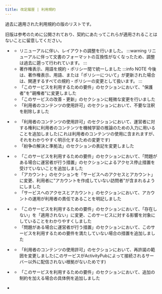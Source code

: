 ```yaml
---
title: 改定履歴 | 利用規約
---
```

過去に適用された利用規約の版のリストです。

旧版は参考のために公開されており、契約にあたってこれらが適用されることはないことに留意してください。

- [<dateTip :date="1759244400000" fuzzyness="minute" />](./1759244400)
	- リニューアルに伴い、レイアウトの調整を行いました。
		:::warning
		リニューアルに伴って文書のフォーマットの互換性がなくなったため、調整は過去に遡って行われています。
		:::
	- 著作権表示、用語を規約・ポリシー間で統一しました
		:::info NOTE
		今後は、著作権表示、用語、または「ポリシーについて」が更新された場合は、関連するすべての規約・ポリシーの変更として扱います。
		:::
	- 「このサービスを利用するための要件」のセクションにおいて、"保護者"を"親権者"に変更しました
	- 「このサービスの改善・更新」のセクションに軽微な変更を行いました
	- 「利用者のコンテンツの使用許可」のセクションにおいて、不要な注釈を削除しました

- [<dateTip :date="1722438000000" fuzzyness="minute" />](./1722438000)
	- 「利用者のコンテンツの使用許可」のセクションにおいて、運営者に対する権利に利用者のコンテンツを機械学習の推論のための入力に用いることを追加しました(これは利用者のコンテンツの使用に含まれますが、それをわかりやすく明示化するための変更です)
	- 「紛争の解決と準拠法」のセクションの表記を変更しました

- [<dateTip :date="1693926000000" fuzzyness="minute" />](./1693926000)
	- 「このサービスを利用するための要件」のセクションにおいて、「問題がある場合に運営者が行う措置」のセクションによるアクセス停止措置を受けていないことを追加しました
	- 「アカウント」のセクションを「サービスへのアクセスとアカウント」に変更、利用者に"アカウントを作成していない訪問者"が含まれるようにしました
	- 「サービスへのアクセスとアカウント」のセクションにおいて、アカウントの運用が利用者の責任であることを明記しました

- [<dateTip :date="1689832800000" fuzzyness="minute" />](./1689832800)
	- 「このサービスを利用するための要件」のセクションにおいて、「存在しない」を「適用されない」に変更、このサービスに対する影響を対象にしていることをわかりやすくしました
	- 「問題がある場合に運営者が行う措置」のセクションにおいて、このサービスを利用するための要件を満たしていない場合の措置を追加しました

- [<dateTip :date="1681398000000" fuzzyness="minute" />](./1681398000)
	- 「利用者のコンテンツの使用許可」のセクションにおいて、再許諾の範囲を変更しました(このサービスがActivityPubによって接続されるサーバー以外に配信されない根拠がないためです)

- [<dateTip :date="1679929200000" fuzzyness="minute" />](./1679929200)
	- 「このサービスを利用するための要件」のセクションにおいて、追加の制約を加える場合の具体例を追加しました

- [<dateTip :date="1679065200000" fuzzyness="minute" />](./1679065200)
